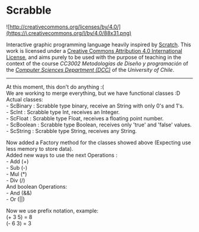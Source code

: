 # Scrabble

![http://creativecommons.org/licenses/by/4.0/](https://i.creativecommons.org/l/by/4.0/88x31.png)

Interactive graphic programming language heavily inspired by 
[Scratch](https://scratch.mit.edu).
This work is licensed under a
[Creative Commons Attribution 4.0 International License](http://creativecommons.org/licenses/by/4.0/), 
and aims purely to be used with the purpose of teaching in the context of the course 
_CC3002 Metodologías de Diseño y programación_ of the 
[_Computer Sciences Department (DCC)_](https://www.dcc.uchile.cl) of the 
_University of Chile_.

----------------------
At this moment, this don't do anything :(  
We are working to merge everything, but we have functional classes :D  
Actual classes:  
	- ScBinary 	: Scrabble type binary, receive an String with only 0's and 1's.  
	- ScInt 	: Scrabble type Int, receives an Integer.  
	- ScFloat 	: Scrabble type Float, receives a floating point number.  
	- ScBoolean : Scrabble type Boolean, receives only 'true' and 'false' values.  
	- ScString 	: Scrabble type String, receives any String.

Now added a Factory method for the classes showed above (Expecting use less memory to store data).  
Added new ways to use the next Operations  :  
	- Add (+)  
	- Sub (-)  
	- Mul (*)  
	- Div (/)  
And boolean Operations:  
	- And (&&)  
	- Or  (||)  

Now we use prefix notation, example:  
(+ 3 5) = 8  
(- 6 3) = 3